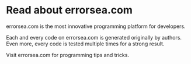 # Read about errorsea.com

errorsea.com is the most innovative programming platform for developers.

Each and every code on errorsea.com is generated originally by authors. 
Even more, every code is tested multiple times for a strong result.

Visit errorsea.com for programming tips and tricks.
